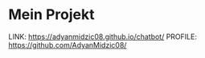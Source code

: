 # Mein Projekt
LINK: https://adyanmidzic08.github.io/chatbot/
PROFILE: https://github.com/AdyanMidzic08/
